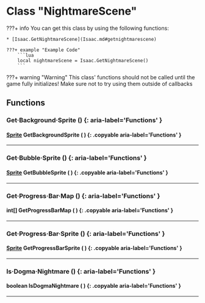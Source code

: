# Class "NightmareScene"

???+ info
    You can get this class by using the following functions:

    * [Isaac.GetNightmareScene](Isaac.md#getnightmarescene)

    ???+ example "Example Code"
        ```lua
        local nightmareScene = Isaac.GetNightmareScene()
        ```
???+ warning "Warning"
    This class' functions should not be called until the game fully initializes! Make sure not to try using them outside of callbacks
    
## Functions

### Get·Background·Sprite () {: aria-label='Functions' }
#### [Sprite](Sprite.md) GetBackgroundSprite ( ) {: .copyable aria-label='Functions' }

___
### Get·Bubble·Sprite () {: aria-label='Functions' }
#### [Sprite](Sprite.md) GetBubbleSprite ( ) {: .copyable aria-label='Functions' }

___
### Get·Progress·Bar·Map () {: aria-label='Functions' }
#### int[] GetProgressBarMap ( ) {: .copyable aria-label='Functions' }

___
### Get·Progress·Bar·Sprite () {: aria-label='Functions' }
#### [Sprite](Sprite.md) GetProgressBarSprite ( ) {: .copyable aria-label='Functions' }

___
### Is·Dogma·Nightmare () {: aria-label='Functions' }
#### boolean IsDogmaNightmare ( ) {: .copyable aria-label='Functions' }

___